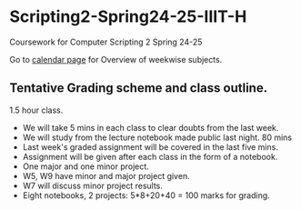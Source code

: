 # Scripting2-Spring24-25-IIIT-H
Coursework for Computer Scripting 2 Spring 24-25


Go to [calendar page](calendar.md) for Overview of weekwise subjects.

## Tentative Grading scheme and class outline.

1.5 hour class. 
* We will take 5 mins in each class to clear doubts from the last week.
* We will study from the lecture notebook made public last night. 80 mins
* Last week's graded assignment will be covered in the last five mins.
* Assignment will be given after each class in the form of a notebook.
* One major and one minor project.
* W5, W9 have minor and major project given.
* W7 will discuss minor project results.
* Eight notebooks, 2 projects: 5*8+20+40 = 100 marks for grading.
